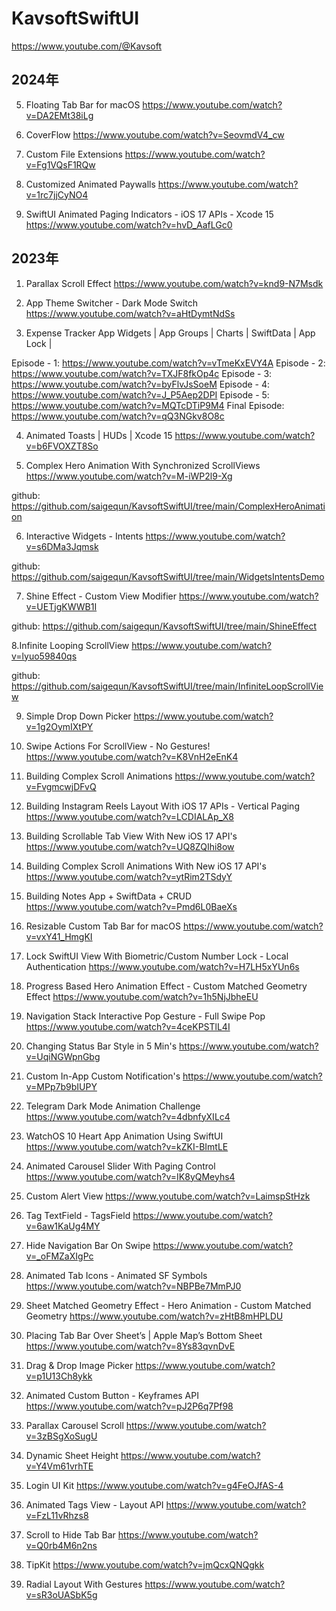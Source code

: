 # KavsoftSwiftUI

https://www.youtube.com/@Kavsoft



## 2024年


5. Floating Tab Bar for macOS
https://www.youtube.com/watch?v=DA2EMt38iLg

4. CoverFlow
https://www.youtube.com/watch?v=SeovmdV4_cw

3. Custom File Extensions
https://www.youtube.com/watch?v=Fg1VQsF1RQw

2. Customized Animated Paywalls 
https://www.youtube.com/watch?v=1rc7jjCyNO4

1. SwiftUI Animated Paging Indicators - iOS 17 APIs - Xcode 15
https://www.youtube.com/watch?v=hvD_AafLGc0




## 2023年

1. Parallax Scroll Effect
https://www.youtube.com/watch?v=knd9-N7Msdk

2. App Theme Switcher - Dark Mode Switch 
https://www.youtube.com/watch?v=aHtDymtNdSs


3. Expense Tracker App
Widgets | App Groups | Charts |  SwiftData | App Lock | 

Episode - 1: https://www.youtube.com/watch?v=vTmeKxEVY4A
Episode - 2: https://www.youtube.com/watch?v=TXJF8fkOp4c
Episode - 3: https://www.youtube.com/watch?v=byFlvJsSoeM
Episode - 4: https://www.youtube.com/watch?v=J_P5Aep2DPI
Episode - 5: https://www.youtube.com/watch?v=MQTcDTiP9M4
Final Episode: https://www.youtube.com/watch?v=qQ3NGkv8O8c

4. Animated Toasts | HUDs | Xcode 15
https://www.youtube.com/watch?v=b6FVOXZT8So


5. Complex Hero Animation With Synchronized ScrollViews
https://www.youtube.com/watch?v=M-iWP2l9-Xg


github: https://github.com/saigequn/KavsoftSwiftUI/tree/main/ComplexHeroAnimation


6. Interactive Widgets - Intents
https://www.youtube.com/watch?v=s6DMa3Jqmsk

github: https://github.com/saigequn/KavsoftSwiftUI/tree/main/WidgetsIntentsDemo


7. Shine Effect - Custom View Modifier
https://www.youtube.com/watch?v=UETjgKWWB1I

github: https://github.com/saigequn/KavsoftSwiftUI/tree/main/ShineEffect


8.Infinite Looping ScrollView
https://www.youtube.com/watch?v=lyuo59840qs

github: https://github.com/saigequn/KavsoftSwiftUI/tree/main/InfiniteLoopScrollView


9. Simple Drop Down Picker 
https://www.youtube.com/watch?v=1g2OymIXtPY


10. Swipe Actions For ScrollView - No Gestures!
https://www.youtube.com/watch?v=K8VnH2eEnK4


11. Building Complex Scroll Animations
https://www.youtube.com/watch?v=FvgmcwjDFvQ


12. Building Instagram Reels Layout With iOS 17 APIs - Vertical Paging
https://www.youtube.com/watch?v=LCDIALAp_X8


13. Building Scrollable Tab View With New iOS 17 API's 
https://www.youtube.com/watch?v=UQ8ZQIhi8ow


14. Building Complex Scroll Animations With New iOS 17 API's 
https://www.youtube.com/watch?v=ytRim2TSdyY


15. Building Notes App + SwiftData + CRUD
https://www.youtube.com/watch?v=Pmd6L0BaeXs


16. Resizable Custom Tab Bar for macOS
https://www.youtube.com/watch?v=vxY41_HmgKI


17. Lock SwiftUI View With Biometric/Custom Number Lock - Local Authentication
https://www.youtube.com/watch?v=H7LH5xYUn6s


18. Progress Based Hero Animation Effect - Custom Matched Geometry Effect 
https://www.youtube.com/watch?v=1h5NjJbheEU


19. Navigation Stack Interactive Pop Gesture - Full Swipe Pop
https://www.youtube.com/watch?v=4ceKPSTlL4I


20. Changing Status Bar Style in 5 Min's
https://www.youtube.com/watch?v=UqiNGWpnGbg


21. Custom In-App Custom Notification's
https://www.youtube.com/watch?v=MPp7b9bIUPY


22. Telegram Dark Mode Animation Challenge
https://www.youtube.com/watch?v=4dbnfyXILc4


23. WatchOS 10 Heart App Animation Using SwiftUI
https://www.youtube.com/watch?v=kZKI-BImtLE


24. Animated Carousel Slider With Paging Control 
https://www.youtube.com/watch?v=IK8yQMeyhs4


25. Custom Alert View
https://www.youtube.com/watch?v=LaimspStHzk


26. Tag TextField - TagsField
https://www.youtube.com/watch?v=6aw1KaUg4MY


27. Hide Navigation Bar On Swipe
https://www.youtube.com/watch?v=_oFMZaXIgPc


28. Animated Tab Icons - Animated SF Symbols 
https://www.youtube.com/watch?v=NBPBe7MmPJ0


29. Sheet Matched Geometry Effect - Hero Animation - Custom Matched Geometry 
https://www.youtube.com/watch?v=zHtB8mHPLDU


30. Placing Tab Bar Over Sheet’s | Apple Map’s Bottom Sheet 
https://www.youtube.com/watch?v=8Ys83qvnDvE


31. Drag & Drop Image Picker
https://www.youtube.com/watch?v=p1U13Ch8ykk


32. Animated Custom Button - Keyframes API 
https://www.youtube.com/watch?v=pJ2P6q7Pf98


33. Parallax Carousel Scroll
https://www.youtube.com/watch?v=3zBSgXoSugU


34. Dynamic Sheet Height
https://www.youtube.com/watch?v=Y4Vm61vrhTE

35. Login UI Kit
https://www.youtube.com/watch?v=g4FeOJfAS-4


36. Animated Tags View - Layout API
https://www.youtube.com/watch?v=FzL11vRhzs8


37. Scroll to Hide Tab Bar
https://www.youtube.com/watch?v=Q0rb4M6n2ns


38. TipKit
https://www.youtube.com/watch?v=jmQcxQNQgkk


39. Radial Layout With Gestures
https://www.youtube.com/watch?v=sR3oUASbK5g




